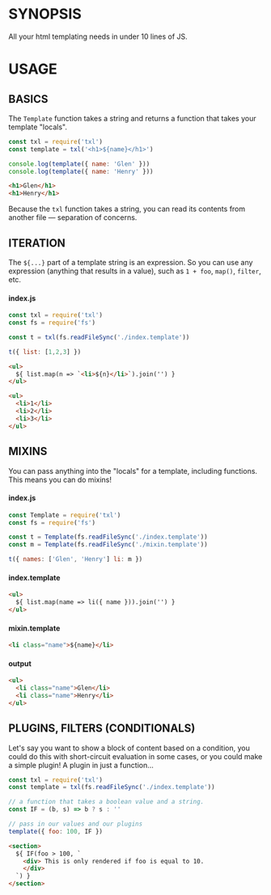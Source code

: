 # SYNOPSIS
All your html templating needs in under 10 lines of JS.

# USAGE

## BASICS
The `Template` function takes a string and returns a function that takes your
template "locals".

```js
const txl = require('txl')
const template = txl('<h1>${name}</h1>')

console.log(template({ name: 'Glen' }))
console.log(template({ name: 'Henry' }))
```

```html
<h1>Glen</h1>
<h1>Henry</h1>
```

Because the `txl` function takes a string, you can read its contents from
another file — separation of concerns.

## ITERATION
The `${...}` part of a template string is an expression. So you can use any
expression (anything that results in a value), such as `1 + foo`, `map()`,
`filter`, etc.

#### index.js
```js
const txl = require('txl')
const fs = require('fs')

const t = txl(fs.readFileSync('./index.template'))

t({ list: [1,2,3] })
```

```html
<ul>
  ${ list.map(n => `<li>${n}</li>`).join('') }
</ul>
```

```html
<ul>
  <li>1</li>
  <li>2</li>
  <li>3</li>
</ul>
```

## MIXINS
You can pass anything into the "locals" for a template, including functions.
This means you can do mixins!

#### index.js

```js
const Template = require('txl')
const fs = require('fs')

const t = Template(fs.readFileSync('./index.template'))
const m = Template(fs.readFileSync('./mixin.template'))

t({ names: ['Glen', 'Henry'] li: m })
```

#### index.template

```html
<ul>
  ${ list.map(name => li({ name })).join('') }
</ul>
```

#### mixin.template

```html
<li class="name">${name}</li>
```

#### output
```html
<ul>
  <li class="name">Glen</li>
  <li class="name">Henry</li>
</ul>
```

## PLUGINS, FILTERS (CONDITIONALS)
Let's say you want to show a block of content based on a condition, you could
do this with short-circuit evaluation in some cases, or you could make a simple
plugin! A plugin in just a function...

```js
const txl = require('txl')
const template = txl(fs.readFileSync('./index.template'))

// a function that takes a boolean value and a string.
const IF = (b, s) => b ? s : ''

// pass in our values and our plugins
template({ foo: 100, IF })
```

```html
<section>
  ${ IF(foo > 100, `
    <div> This is only rendered if foo is equal to 10.
    </div>
  `) }
</section>
```
